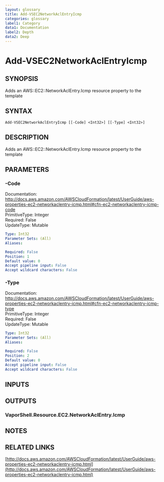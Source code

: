 ```yaml
---
layout: glossary
title: Add-VSEC2NetworkAclEntryIcmp
categories: glossary
label1: Category
data1: Documentation
label2: Depth
data2: Deep
---
```


# Add-VSEC2NetworkAclEntryIcmp

## SYNOPSIS
Adds an AWS::EC2::NetworkAclEntry.Icmp resource property to the template

## SYNTAX

```
Add-VSEC2NetworkAclEntryIcmp [[-Code] <Int32>] [[-Type] <Int32>]
```

## DESCRIPTION
Adds an AWS::EC2::NetworkAclEntry.Icmp resource property to the template

## PARAMETERS

### -Code
Documentation: http://docs.aws.amazon.com/AWSCloudFormation/latest/UserGuide/aws-properties-ec2-networkaclentry-icmp.html#cfn-ec2-networkaclentry-icmp-code    
PrimitiveType: Integer    
Required: False    
UpdateType: Mutable

```yaml
Type: Int32
Parameter Sets: (All)
Aliases: 

Required: False
Position: 1
Default value: 0
Accept pipeline input: False
Accept wildcard characters: False
```

### -Type
Documentation: http://docs.aws.amazon.com/AWSCloudFormation/latest/UserGuide/aws-properties-ec2-networkaclentry-icmp.html#cfn-ec2-networkaclentry-icmp-type    
PrimitiveType: Integer    
Required: False    
UpdateType: Mutable

```yaml
Type: Int32
Parameter Sets: (All)
Aliases: 

Required: False
Position: 2
Default value: 0
Accept pipeline input: False
Accept wildcard characters: False
```

## INPUTS

## OUTPUTS

### VaporShell.Resource.EC2.NetworkAclEntry.Icmp

## NOTES

## RELATED LINKS

[http://docs.aws.amazon.com/AWSCloudFormation/latest/UserGuide/aws-properties-ec2-networkaclentry-icmp.html](http://docs.aws.amazon.com/AWSCloudFormation/latest/UserGuide/aws-properties-ec2-networkaclentry-icmp.html)

